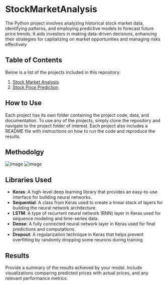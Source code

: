 # StockMarketAnalysis
The Python project involves analyzing historical stock market data, identifying patterns, and employing predictive models to forecast future price trends. It aids investors in making data-driven decisions, enhancing their strategies for capitalizing on market opportunities and managing risks effectively

## Table of Contents
Below is a list of the projects included in this repository:
1. [Stock Market Analysis](#https://github.com/Shruu13/StockMarketAnalysis/blob/main/StockMarket%20Analysis.ipynb)
2. [Stock Price Prediction](#https://github.com/Shruu13/StockMarketAnalysis/blob/main/Stock%20Price%20Prediction.ipynb)

## How to Use
Each project has its own folder containing the project code, data, and documentation. To use any of the projects, simply clone the repository and navigate to the project folder of interest. Each project also includes a README file with instructions on how to run the code and reproduce the results.

## Methodolgy
![image](https://github.com/Shruu13/StockMarketAnalysis/assets/83166212/0fdc8373-6929-49a5-bb1f-689fff1f3754)
![image](https://github.com/Shruu13/StockMarketAnalysis/assets/83166212/cb38ee86-04f3-470f-80d3-30c101c0d845)

## Libraries Used
* **Keras**: A high-level deep learning library that provides an easy-to-use interface for building neural networks.
* **Sequential**: A class from Keras used to create a linear stack of layers for building the neural network architecture.
* **LSTM**: A type of recurrent neural network (RNN) layer in Keras used for sequence modeling and time-series data.
* **Dense**: A fully connected neural network layer in Keras used for final predictions and computations.
* **Dropout**: A regularization technique in Keras that helps prevent overfitting by randomly dropping some neurons during training

## Results
Provide a summary of the results achieved by your model. Include visualizations comparing predicted prices with actual prices, and any relevant performance metrics.




